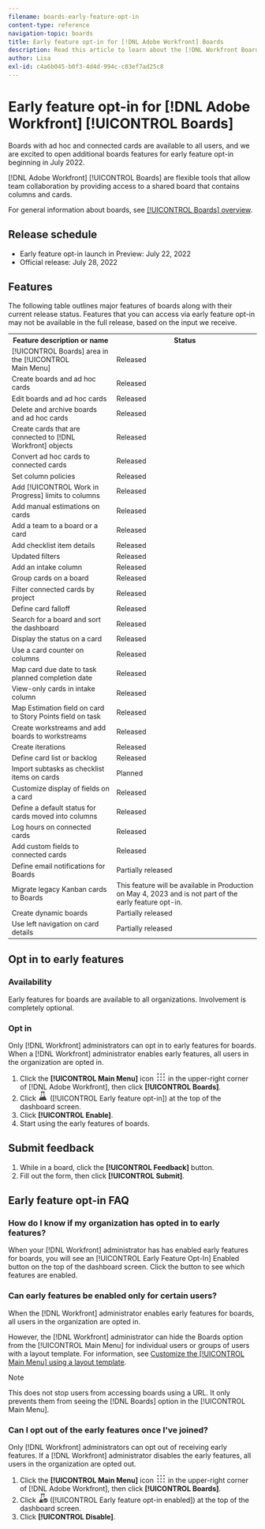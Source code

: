 ```yaml
---
filename: boards-early-feature-opt-in
content-type: reference
navigation-topic: boards
title: Early feature opt-in for [!DNL Adobe Workfront] Boards
description: Read this article to learn about the [!DNL Workfront Boards] early feature opt-in.
author: Lisa
exl-id: c4a6b045-b0f3-4d4d-994c-c03ef7ad25c8
---
```

# Early feature opt-in for [!DNL Adobe Workfront] [!UICONTROL Boards]

Boards with ad hoc and connected cards are available to all users, and we are excited to open additional boards features for early feature opt-in beginning in July 2022.

[!DNL Adobe Workfront] [!UICONTROL Boards] are flexible tools that allow team collaboration by providing access to a shared board that contains columns and cards.

For general information about boards, see [[!UICONTROL Boards] overview](/help/quicksilver/agile/boards-overview.md).

## Release schedule

* Early feature opt-in launch in Preview: July 22, 2022
* Official release: July 28, 2022

## Features

The following table outlines major features of boards along with their current release status. Features that you can access via early feature opt-in may not be available in the full release, based on the input we receive.

<table style="table-layout:auto"> 
 <tbody> 
  <tr> 
   <th><strong>Feature description or name</strong></th>
   <th><strong>Status</strong></th> 
  </tr>
  <tr>
   <td>[!UICONTROL Boards] area in the [!UICONTROL Main Menu]</td>
   <td>Released</td>
  </tr>
    <tr>
   <td>Create boards and ad hoc cards</td>
   <td>Released</td>
  </tr>
  <tr>
   <td>Edit boards and ad hoc cards</td>
   <td>Released</td>
  </tr>
  <tr>
   <td>Delete and archive boards and ad hoc cards</td>
   <td>Released</td>
  </tr>
  <tr>
   <td>Create cards that are connected to [!DNL Workfront] objects</td>
   <td>Released</td>
  </tr>
  <tr>
   <td>Convert ad hoc cards to connected cards</td>
   <td>Released</td>
  </tr>
  <tr>
   <td>Set column policies</td>
   <td>Released</td>
  </tr>
  <tr>
   <td>Add [!UICONTROL Work in Progress] limits to columns</td>
   <td>Released</td>
  </tr>
  <tr>
   <td>Add manual estimations on cards</td>
   <td>Released</td>
  </tr>
  <tr>
   <td>Add a team to a board or a card</td>
   <td>Released</td>
  </tr>
  <tr>
   <td>Add checklist item details</td>
   <td>Released</td>
  </tr>
  <tr>
   <td>Updated filters</td>
   <td>Released</td>
  </tr>
  <tr>
   <td>Add an intake column</td>
   <td>Released</td>
  </tr>
  <tr>
   <td>Group cards on a board</td>
   <td>Released</td>
  </tr>
  <tr>
   <td>Filter connected cards by project</td>
   <td>Released</td>
  </tr>
  <tr>
   <td>Define card falloff</td>
   <td>Released</td>
  </tr>
  <tr>
   <td>Search for a board and sort the dashboard</td>
   <td>Released</td>
  </tr>
  <tr>
   <td>Display the status on a card</td>
   <td>Released</td>
  </tr>
  <tr>
   <td>Use a card counter on columns</td>
   <td>Released</td>
  </tr>
  <tr>
   <td>Map card due date to task planned completion date</td>
   <td>Released</td>
  </tr>
  <tr>
   <td>View-only cards in intake column</td>
   <td>Released</td>
  </tr>
  <tr>
   <td>Map Estimation field on card to Story Points field on task</td>
   <td>Released</td>
  </tr>
  <tr>
   <td>Create workstreams and add boards to workstreams</td>
   <td>Released</td>
  </tr>
  <tr>
   <td>Create iterations</td>
   <td>Released</td>
  </tr>
  <tr>
   <td>Define card list or backlog</td>
   <td>Released</td>
  </tr>
  <tr>
   <td>Import subtasks as checklist items on cards</td>
   <td>Planned</td>
  </tr>
  <tr>
   <td>Customize display of fields on a card</td>
   <td>Released</td>
  </tr>  
  <tr>
   <td>Define a default status for cards moved into columns</td>
   <td>Released</td>
  </tr>
  <tr>
   <td>Log hours on connected cards</td>
   <td>Released</td>
  </tr>
  <tr>
   <td>Add custom fields to connected cards</td>
   <td>Released</td>
  </tr>
  <tr>
   <td>Define email notifications for Boards</td>
   <td>Partially released</td>
  </tr>
  <tr>
   <td>Migrate legacy Kanban cards to Boards</td>
   <td>This feature will be available in Production on May 4, 2023 and is not part of the early feature opt-in.</td>
  </tr>
  <tr>
   <td>Create dynamic boards</td>
   <td>Partially released</td>
  </tr>
  <tr>
   <td>Use left navigation on card details</td>
   <td>Partially released</td>
  </tr>
 </tbody> 
</table>

## Opt in to early features

### Availability

Early features for boards are available to all organizations. Involvement is completely optional.

### Opt in

Only [!DNL Workfront] administrators can opt in to early features for boards. When a [!DNL Workfront] administrator enables early features, all users in the organization are opted in.

1. Click the **[!UICONTROL Main Menu]** icon ![](assets/main-menu-icon.png) in the upper-right corner of [!DNL Adobe Workfront], then click **[!UICONTROL Boards]**.
1. Click ![Early feature opt-in](assets/early-feature-opt-in-not-enabled.png) ([!UICONTROL Early feature opt-in]) at the top of the dashboard screen.
1. Click **[!UICONTROL Enable]**.
1. Start using the early features of boards.

## Submit feedback

1. While in a board, click the **[!UICONTROL Feedback]** button.
1. Fill out the form, then click **[!UICONTROL Submit]**.

## Early feature opt-in FAQ

### How do I know if my organization has opted in to early features?

When your [!DNL Workfront] administrator has has enabled early features for boards, you will see an [!UICONTROL Early Feature Opt-In] Enabled button on the top of the dashboard screen. Click the button to see which features are enabled.

### Can early features be enabled only for certain users?

When the [!DNL Workfront] administrator enables early features for boards, all users in the organization are opted in.

However, the [!DNL Workfront] administrator can hide the Boards option from the [!UICONTROL Main Menu] for individual users or groups of users with a layout template. For information, see [Customize the [!UICONTROL Main Menu] using a layout template](/help/quicksilver/administration-and-setup/customize-workfront/use-layout-templates/customize-main-menu.md).

>[!NOTE]
>
>This does not stop users from accessing boards using a URL. It only prevents them from seeing the [!DNL Boards] option in the [!UICONTROL Main Menu].

### Can I opt out of the early features once I've joined?

Only [!DNL Workfront] administrators can opt out of receiving early features. If a [!DNL Workfront] administrator disables the early features, all users in the organization are opted out.

1. Click the **[!UICONTROL Main Menu]** icon ![](assets/main-menu-icon.png) in the upper-right corner of [!DNL Adobe Workfront], then click **[!UICONTROL Boards]**.
1. Click ![Early feature opt-in enabled](assets/early-feature-opt-in-enabled.png) ([!UICONTROL Early feature opt-in enabled]) at the top of the dashboard screen.
1. Click **[!UICONTROL Disable]**.

